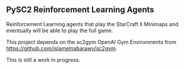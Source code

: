 ## PySC2 Reinforcement Learning Agents

Reinforcement Learning agents that play the StarCraft II Minimaps and
eventually will be able to play the full game.

This project depends on the sc2gym OpenAI Gym Environments from
https://github.com/islamelnabarawy/sc2gym.

This is still a work in progress.
